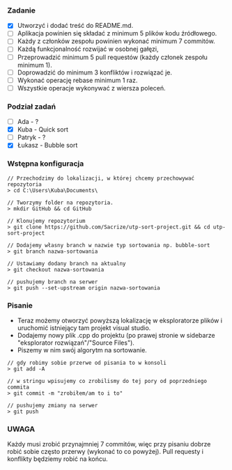 ### Zadanie

- [x] Utworzyć i dodać treść do README.md.
- [ ] Aplikacja powinien się składać z minimum 5 plików kodu źródłowego.
- [ ] Każdy z członków zespołu powinien wykonać minimum 7 commitów.
- [ ] Każdą funkcjonalność rozwijać w osobnej gałęzi,
- [ ] Przeprowadzić minimum 5 pull requestów (każdy członek zespołu minimum 1).
- [ ] Doprowadzić do minimum 3 konfliktów i rozwiązać je.
- [ ] Wykonać operację rebase minimum 1 raz.
- [ ] Wszystkie operacje wykonywać z wiersza poleceń.

### Podział zadań

- [ ] Ada - ?
- [x] Kuba - Quick sort
- [ ] Patryk - ?
- [x] Łukasz - Bubble sort

### Wstępna konfiguracja
```
// Przechodzimy do lokalizacji, w której chcemy przechowywać repozytoria
> cd C:\Users\Kuba\Documents\

// Tworzymy folder na repozytoria.
> mkdir GitHub && cd GitHub

// Klonujemy repozytorium
> git clone https://github.com/Sacrize/utp-sort-project.git && cd utp-sort-project

// Dodajemy własny branch w nazwie typ sortowania np. bubble-sort
> git branch nazwa-sortowania

// Ustawiamy dodany branch na aktualny
> git checkout nazwa-sortowania

// pushujemy branch na serwer
> git push --set-upstream origin nazwa-sortowania
```

### Pisanie
- Teraz możemy otworzyć powyższą lokalizację w eksploratorze plików i uruchomić istniejący tam projekt visual studio.
- Dodajemy nowy plik .cpp do projektu (po prawej stronie w sidebarze "eksplorator rozwiązań"/"Source Files").
- Piszemy w nim swój algorytm na sortowanie.

```
// gdy robimy sobie przerwe od pisania to w konsoli
> git add -A

// w stringu wpisujemy co zrobilismy do tej pory od poprzedniego commita
> git commit -m "zrobiłem/am to i to"

// pushujemy zmiany na serwer
> git push
```

### UWAGA
Każdy musi zrobić przynajmniej 7 commitów, więc przy pisaniu dobrze robić sobie często przerwy (wykonać to co powyżej).
Pull requesty i konflikty będziemy robić na końcu.